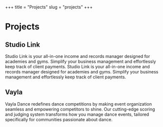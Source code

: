 +++
title = "Projects"
slug = "projects"
+++

# Projects

## Studio Link

Studio Link is your all-in-one income and records manager designed for academies and gyms. Simplify your business management and effortlessly keep track of client payments. Studio Link is your all-in-one income and records manager designed for academies and gyms. Simplify your business management and effortlessly keep track of client payments.

## Vayla

Vayla Dance redefines dance competitions by making event organization seamless and empowering competitors to shine. Our cutting-edge scoring and judging system transforms how you manage dance events, tailored specifically for communities passionate about dance.